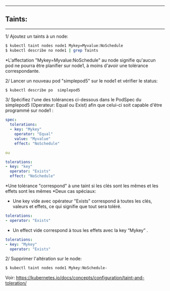 ---------------------------------------------------------------------------------------------------------------
## Taints:
---------------------------------------------------------------------------------------------------------------

1/ Ajoutez un taints à un node:
```bash
$ kubectl taint nodes node1 Mykey=Myvalue:NoSchedule
$ kubectl describe no node1 | grep Taints
```
*L'affectation "Mykey=Myvalue:NoSchedule" au node signifie qu'aucun pod ne pourra être planifier sur node1, à moins d'avoir une tolérance correspondante.


2/ Lancer un nouveau pod "simplepod5" sur le node1 et vérifier le status:
```bash
$ kubectl describe po  simplepod5
```

3/ Spécifiez l'une des tolérances ci-dessous dans le PodSpec du simplepod5 (Operateur: Equal ou Exist) afin que celui-ci soit capable d'être programmé sur node1 :
```yaml
spec:
  tolerations:
  - key: "Mykey"
    operator: "Equal"
    value: "Myvalue"
    effect: "NoSchedule"

ou

tolerations:
- key: "key"
  operator: "Exists"
  effect: "NoSchedule"
```
*Une tolérance "correspond" à une taint si les clés sont les mêmes et les effets sont les mêmes
*Deux cas spéciaux:
 - Une key vide avec opérateur "Exists" correspond à toutes les clés, valeurs et effets, ce qui signifie que tout sera toléré.
```yaml
tolerations:
- operator: "Exists"
```

 - Un effect vide correspond à tous les effets avec la key “Mykey” .
```yaml
tolerations:
- key: "Mykey"
  operator: "Exists"
```


2/ Supprimer l'altération sur le node:
```bash
$ kubectl taint nodes node1 Mykey:NoSchedule-
```


Voir: https://kubernetes.io/docs/concepts/configuration/taint-and-toleration/

